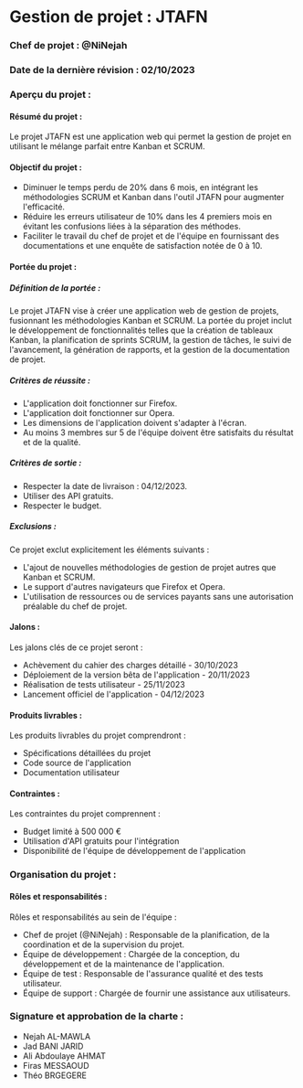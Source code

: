 # Gestion de projet : JTAFN

### Chef de projet : @NiNejah

### Date de la dernière révision : 02/10/2023

### Aperçu du projet :
#### Résumé du projet :
Le projet JTAFN est une application web qui permet la gestion de projet en utilisant le mélange parfait entre Kanban et SCRUM.

#### Objectif du projet :
-  Diminuer le temps perdu de 20% dans 6 mois, en intégrant les méthodologies SCRUM et Kanban dans l'outil JTAFN pour augmenter l'efficacité.
-  Réduire les erreurs utilisateur de 10% dans les 4 premiers mois en évitant les confusions liées à la séparation des méthodes.
-  Faciliter le travail du chef de projet et de l'équipe en fournissant des documentations et une enquête de satisfaction notée de 0 à 10.

#### Portée du projet :
##### Définition de la portée :

Le projet JTAFN vise à créer une application web de gestion de projets, fusionnant les méthodologies Kanban et SCRUM. La portée du projet inclut le développement de fonctionnalités telles que la création de tableaux Kanban, la planification de sprints SCRUM, la gestion de tâches, le suivi de l'avancement, la génération de rapports, et la gestion de la documentation de projet.

##### Critères de réussite :
- L'application doit fonctionner sur Firefox.
- L'application doit fonctionner sur Opera.
- Les dimensions de l'application doivent s'adapter à l'écran.
- Au moins 3 membres sur 5 de l'équipe doivent être satisfaits du résultat et de la qualité.

##### Critères de sortie :
- Respecter la date de livraison : 04/12/2023.
- Utiliser des API gratuits.
- Respecter le budget.

##### Exclusions :

Ce projet exclut explicitement les éléments suivants :
- L'ajout de nouvelles méthodologies de gestion de projet autres que Kanban et SCRUM.
- Le support d'autres navigateurs que Firefox et Opera. 
- L'utilisation de ressources ou de services payants sans une autorisation préalable du chef de projet. 

#### Jalons :

Les jalons clés de ce projet seront :

- Achèvement du cahier des charges détaillé - 30/10/2023
- Déploiement de la version bêta de l'application - 20/11/2023
- Réalisation de tests utilisateur - 25/11/2023
- Lancement officiel de l'application - 04/12/2023
  
#### Produits livrables :

Les produits livrables du projet comprendront :

- Spécifications détaillées du projet
- Code source de l'application
- Documentation utilisateur

#### Contraintes :
Les contraintes du projet comprennent :

- Budget limité à 500 000 €
- Utilisation d'API gratuits pour l'intégration
- Disponibilité de l'équipe de développement de l'application

### Organisation du projet :
#### Rôles et responsabilités :
Rôles et responsabilités au sein de l'équipe :

- Chef de projet (@NiNejah) : Responsable de la planification, de la coordination et de la supervision du projet.
- Équipe de développement : Chargée de la conception, du développement et de la maintenance de l'application.
- Équipe de test : Responsable de l'assurance qualité et des tests utilisateur.
- Équipe de support : Chargée de fournir une assistance aux utilisateurs. 

### Signature et approbation de la charte :

- Nejah AL-MAWLA    
- Jad BANI JARID
- Ali Abdoulaye AHMAT
- Firas MESSAOUD
- Théo BRGEGERE
